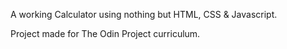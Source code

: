 A working Calculator using nothing but HTML, CSS & Javascript.

Project made for The Odin Project curriculum.
